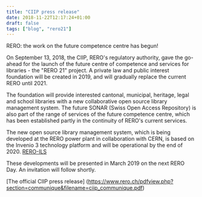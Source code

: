 ```yaml
---
title: "CIIP press release"
date: 2018-11-22T12:17:24+01:00
draft: false
tags: ["blog", "rero21"]
---
```


RERO: the work on the future competence centre has begun!

On September 13, 2018, the CIIP, RERO's regulatory authority, gave the go-ahead for the launch of the future centre of competence and services for libraries - the "RERO 21" project. A private law and public interest foundation will be created in 2019, and will gradually replace the current RERO until 2021.

The foundation will provide interested cantonal, municipal, heritage, legal and school libraries with a new collaborative open source library management system. The future SONAR (Swiss Open Access Repository) is also part of the range of services of the future competence centre, which has been established partly in the continuity of RERO's current services.

The new open source library management system, which is being developed at the RERO power plant in collaboration with CERN, is based on the Invenio 3 technology platform and will be operational by the end of 2020. [RERO-ILS](https://ils.test.rero.ch)  

These developments will be presented in March 2019 on the next RERO Day. An invitation will follow shortly.

[The official CIIP press release] (https://www.rero.ch/pdfview.php?section=communique&filename=ciip_communique.pdf)
